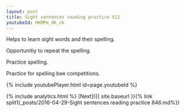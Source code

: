 ```yaml
---
layout: post
title: Sight sentences reading practice 512
youtubeId: HKMPm_dK_ck
---
```

 
 
Helps to learn sight words and their spelling.

Opportunitiy to repeat the spelling. 

Practice spelling. 
 
Practice for spelling bee competitions. 
 
{% include youtubePlayer.html id=page.youtubeId %}
 
 
{% include analytics.html %} 
[Next]({{ site.baseurl }}{% link  split1/_posts/2016-04-29-Sight sentences reading practice 846.md%})
 
